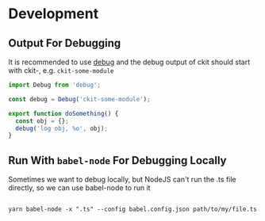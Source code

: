 # Development

## Output For Debugging

It is recommended to use [debug](https://github.com/visionmedia/debug) and the debug output of ckit should start with ckit-, e.g. `ckit-some-module`

```ts
import Debug from 'debug';

const debug = Debug('ckit-some-module');

export function doSomething() {
  const obj = {};
  debug('log obj, %o', obj);
}
```

## Run With `babel-node` For Debugging Locally

Sometimes we want to debug locally, but NodeJS can't run the .ts file directly, so we can use babel-node to run it

```

yarn babel-node -x ".ts" --config babel.config.json path/to/my/file.ts

```
